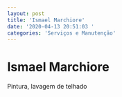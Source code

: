 ```yaml
---
layout: post
title: 'Ismael Marchiore'
date: '2020-04-13 20:51:03 '
categories: 'Serviços e Manutenção'
---
```


# Ismael Marchiore

Pintura, lavagem de telhado 
